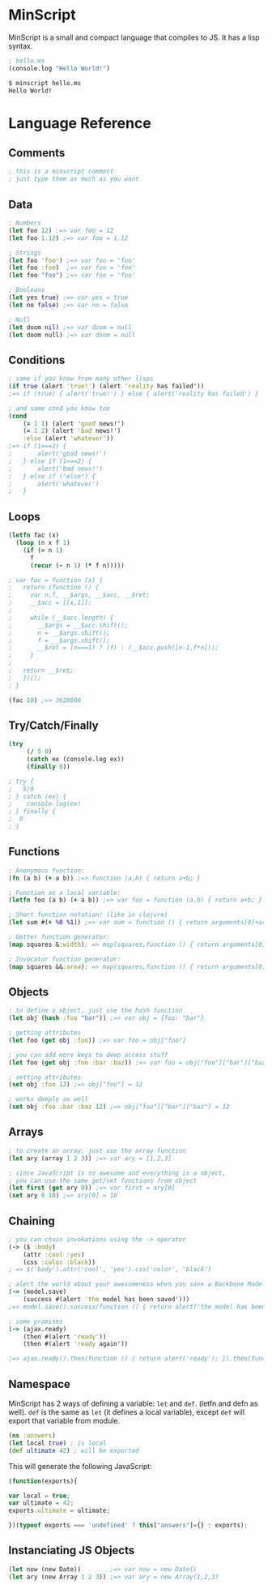 MinScript
=========

MinScript is a small and compact language that compiles to JS. It has a lisp
syntax.

```clojure
; hello.ms
(console.log "Hello World!")
```

```bash
$ minscript hello.ms
Hello World!
```

# Language Reference
## Comments
```clojure
; this is a minscript comment
; just type them as much as you want
```

## Data
```clojure
; Numbers
(let foo 12) ;=> var foo = 12
(let foo 1.12) ;=> var foo = 1.12

; Strings
(let foo 'foo') ;=> var foo = 'foo'
(let foo :foo)  ;=> var foo = 'foo'
(let foo "foo") ;=> var foo = 'foo'

; Booleans
(let yes true) ;=> var yes = true
(let no false) ;=> var no = false

; Null
(let doom nil) ;=> var doom = null
(let doom null) ;=> var doom = null
```

## Conditions
```clojure
; same if you know from many other lisps
(if true (alert 'true!') (alert 'reality has failed'))
;=> if (true) { alert('true!') } else { alert('reality has failed') }

; and same cond you know too
(cond
    (= 1 1) (alert 'good news!')
    (= 1 2) (alert 'bad news!')
    :else (alert 'whatever'))
;=> if (1===1) {
;       alert('good news!')
;   } else if (1===2) {
;       alert('bad news!')
;   } else if ("else") {
;       alert('whatever')
;   }
```

## Loops
```clojure
(letfn fac (x)
  (loop (n x f 1)
    (if (= n 1)
      f
      (recur (- n 1) (* f n)))))

; var fac = function (x) {
;   return (function () {
;     var n,f, __$args, __$acc, __$ret;
;     __$acc = [[x,1]];
;
;     while (__$acc.length) {
;       __$args = __$acc.shift();
;       n = __$args.shift();
;       f = __$args.shift();
;       __$ret = (n===1) ? (f) : (__$acc.push([n-1,f*n]));
;     }
;
;   return __$ret;
;   })();
; }

(fac 10) ;=> 3628800
```
## Try/Catch/Finally
```clojure
(try
     (/ 5 0)
     (catch ex (console.log ex))
     (finally 0))

; try {
;   5/0
; } catch (ex) {
;    console.log(ex)
; } finally {
;  0
; }
```

## Functions
```clojure
; Anonymous function:
(fn (a b) (+ a b)) ;=> function (a,b) { return a+b; }

; Function as a local variable:
(letfn foo (a b) (+ a b)) ;=> var foo = function (a,b) { return a+b; }

; Short function notation: (like in clojure)
(let sum #(+ %0 %1)) ;=> var sum = function () { return arguments[0]+arguments[1]; }

; Getter function generator:
(map squares &:width); => map(squares,function () { return arguments[0].width; })

; Invocator function generator:
(map squares &&:area); => map(squares,function () { return arguments[0].area(); })
```

## Objects
```clojure
; to define a object, just use the hash function
(let obj (hash :foo "bar")) ;=> var obj = {foo: "bar"}

; getting attributes
(let foo (get obj :foo)) ;=> var foo = obj["foo"]

; you can add more keys to deep access stuff
(let foo (get obj :foo :bar :baz)) ;=> var foo = obj["foo"]["bar"]["baz"]

; setting attributes
(set obj :foo 12) ;=> obj["foo"] = 12

; works deeply as well
(set obj :foo :bar :baz 12) ;=> obj["foo"]["bar"]["baz"] = 12
```

## Arrays
```clojure
; to create an array, just use the array function
(let ary (array 1 2 3)) ;=> var ary = [1,2,3]

; since JavaScript is so awesome and everything is a object,
; you can use the same get/set functions from object
(let first (get ary 0)) ;=> var first = ary[0]
(set ary 0 10) ;=> ary[0] = 10
```

## Chaining
```clojure
; you can chain invokations using the -> operator
(-> ($ :body)
    (attr :cool :yes)
    (css :color :black))
; => $('body').attr('cool', 'yes').css('color', 'black')

; alert the world about your awesomeness when you save a Backbone Model
(-> (model.save)
    (success #(alert 'the model has been saved')))
;=> model.save().success(function () { return alert('the model has been saved'); })

; some promises
(-> (ajax.ready)
    (then #(alert 'ready'))
    (then #(alert 'ready again'))

;=> ajax.ready().then(function () { return alert('ready'); }).then(function () { return alert('ready again'); })
```

## Namespace
MinScript has 2 ways of defining a variable: `let` and `def`. (letfn and defn as well). `def` is the same as `let`
(it defines a local variable), except `def` will export that variable from module.
```clojure
(ns :answers)
(let local true) ; is local
(def ultimate 42) ; will be exported
```
This will generate the following JavaScript:
```javascript
(function(exports){

var local = true;
var ultimate = 42;
exports.ultimate = ultimate;

})(typeof exports === 'undefined' ? this["answers"]={} : exports);
```

## Instanciating JS Objects
```clojure
(let now (new Date))        ;=> var now = new Date()
(let ary (new Array 1 2 3)) ;=> var ary = new Array(1,2,3)
```

